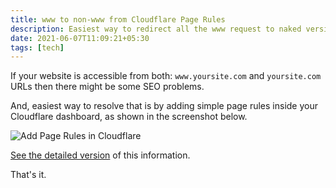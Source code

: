 ```yaml
---
title: www to non-www from Cloudflare Page Rules
description: Easiest way to redirect all the www request to naked version of the website from Cloudflare itself.
date: 2021-06-07T11:09:21+05:30
tags: [tech]
---
```


If your website is accessible from both: `www.yoursite.com` and `yoursite.com` URLs then there might be some SEO problems.

And, easiest way to resolve that is by adding simple page rules inside your Cloudflare dashboard, as shown in the screenshot below.

![Add Page Rules in Cloudflare](https://compile.blog/wp-content/uploads/2021/06/Edit-Cloudflare-Page-Rules.png)

[See the detailed version](https://compile.blog/www-to-non-www-cloudflare/) of this information.

That's it.
